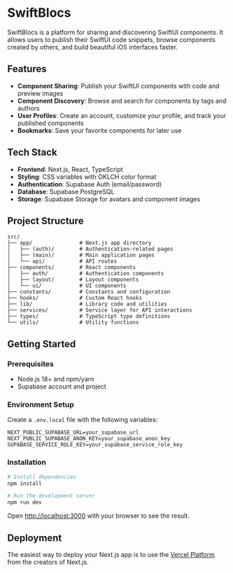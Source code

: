 # SwiftBlocs

SwiftBlocs is a platform for sharing and discovering SwiftUI components. It allows users to publish their SwiftUI code snippets, browse components created by others, and build beautiful iOS interfaces faster.

## Features

- **Component Sharing**: Publish your SwiftUI components with code and preview images
- **Component Discovery**: Browse and search for components by tags and authors
- **User Profiles**: Create an account, customize your profile, and track your published components
- **Bookmarks**: Save your favorite components for later use

## Tech Stack

- **Frontend**: Next.js, React, TypeScript
- **Styling**: CSS variables with OKLCH color format
- **Authentication**: Supabase Auth (email/password)
- **Database**: Supabase PostgreSQL
- **Storage**: Supabase Storage for avatars and component images

## Project Structure

```
src/
├── app/               # Next.js app directory
│   ├── (auth)/        # Authentication-related pages
│   ├── (main)/        # Main application pages
│   └── api/           # API routes
├── components/        # React components
│   ├── auth/          # Authentication components
│   ├── layout/        # Layout components
│   └── ui/            # UI components
├── constants/         # Constants and configuration
├── hooks/             # Custom React hooks
├── lib/               # Library code and utilities
├── services/          # Service layer for API interactions
├── types/             # TypeScript type definitions
└── utils/             # Utility functions
```

## Getting Started

### Prerequisites

- Node.js 18+ and npm/yarn
- Supabase account and project

### Environment Setup

Create a `.env.local` file with the following variables:

```
NEXT_PUBLIC_SUPABASE_URL=your_supabase_url
NEXT_PUBLIC_SUPABASE_ANON_KEY=your_supabase_anon_key
SUPABASE_SERVICE_ROLE_KEY=your_supabase_service_role_key
```

### Installation

```bash
# Install dependencies
npm install

# Run the development server
npm run dev
```

Open [http://localhost:3000](http://localhost:3000) with your browser to see the result.

## Deployment

The easiest way to deploy your Next.js app is to use the [Vercel Platform](https://vercel.com) from the creators of Next.js.

